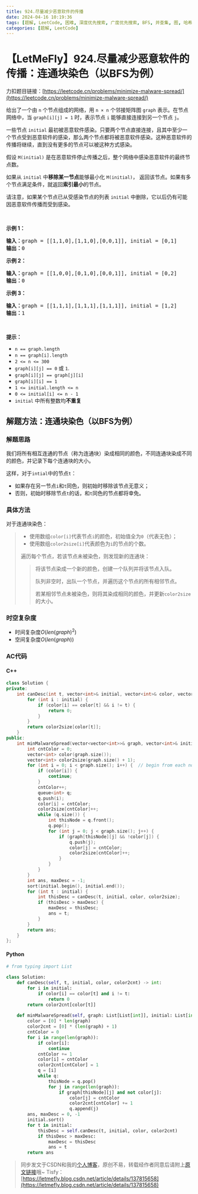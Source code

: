 ```yaml
---
title: 924.尽量减少恶意软件的传播
date: 2024-04-16 10:19:36
tags: [题解, LeetCode, 困难, 深度优先搜索, 广度优先搜索, BFS, 并查集, 图, 哈希表, 连通块, 染色]
categories: [题解, LeetCode]
---
```


# 【LetMeFly】924.尽量减少恶意软件的传播：连通块染色（以BFS为例）

力扣题目链接：[https://leetcode.cn/problems/minimize-malware-spread/](https://leetcode.cn/problems/minimize-malware-spread/)

<p>给出了一个由 <code>n</code> 个节点组成的网络，用 <code>n × n</code> 个邻接矩阵图<meta charset="UTF-8" />&nbsp;<code>graph</code>&nbsp;表示。在节点网络中，当 <code>graph[i][j] = 1</code>&nbsp;时，表示节点&nbsp;<code>i</code>&nbsp;能够直接连接到另一个节点 <code>j</code>。&nbsp;</p>

<p>一些节点&nbsp;<code>initial</code>&nbsp;最初被恶意软件感染。只要两个节点直接连接，且其中至少一个节点受到恶意软件的感染，那么两个节点都将被恶意软件感染。这种恶意软件的传播将继续，直到没有更多的节点可以被这种方式感染。</p>

<p>假设 <code>M(initial)</code> 是在恶意软件停止传播之后，整个网络中感染恶意软件的最终节点数。</p>

<p>如果从&nbsp;<code>initial</code>&nbsp;中<strong>移除某一节点</strong>能够最小化 <code>M(initial)</code>， 返回该节点。如果有多个节点满足条件，就返回<strong>索引最小</strong>的节点。</p>

<p>请注意，如果某个节点已从受感染节点的列表 <code>initial</code> 中删除，它以后仍有可能因恶意软件传播而受到感染。</p>

<p>&nbsp;</p>

<ol>
</ol>

<p><strong>示例 1：</strong></p>

<pre>
<strong>输入：</strong>graph = [[1,1,0],[1,1,0],[0,0,1]], initial = [0,1]
<strong>输出：</strong>0
</pre>

<p><strong>示例 2：</strong></p>

<pre>
<strong>输入：</strong>graph = [[1,0,0],[0,1,0],[0,0,1]], initial = [0,2]
<strong>输出：</strong>0
</pre>

<p><strong>示例 3：</strong></p>

<pre>
<strong>输入：</strong>graph = [[1,1,1],[1,1,1],[1,1,1]], initial = [1,2]
<strong>输出：</strong>1
</pre>

<p>&nbsp;</p>

<p><strong>提示：</strong></p>
<meta charset="UTF-8" />

<ul>
	<li><code>n == graph.length</code></li>
	<li><code>n == graph[i].length</code></li>
	<li><code>2 &lt;= n &lt;= 300</code></li>
	<li><code>graph[i][j]&nbsp;==&nbsp;0</code>&nbsp;或&nbsp;<code>1</code>.</li>
	<li><code>graph[i][j] == graph[j][i]</code></li>
	<li><code>graph[i][i] == 1</code></li>
	<li><code>1 &lt;= initial.length &lt;= n</code></li>
	<li><code>0 &lt;= initial[i] &lt;= n - 1</code></li>
	<li><code>initial</code>&nbsp;中所有整数均<strong>不重复</strong></li>
</ul>


    
## 解题方法：连通块染色（以BFS为例）

### 解题思路

我们将所有相互连通的节点（称为连通块）染成相同的颜色，不同连通块染成不同的颜色，并记录下每个连通块的大小。

这样，对于```intial```中的节点```t```：

+ 如果存在另一节点```i```和```t```同色，则初始时移除该节点无意义；
+ 否则，初始时移除节点```t```的话，和```t```同色的节点都将幸免。

### 具体方法

对于连通块染色：

> + 使用数组```color[i]```代表节点```i```的颜色，初始值全为```0```（代表无色）；
> + 使用数组```color2size[i]```代表颜色为```i```的节点的个数。
>
> 遍历每个节点，若该节点未被染色，则发现新的连通块：
>
> > 将该节点染成一个新的颜色，创建一个队列并将该节点入队。
> >
> > 队列非空时，出队一个节点，并遍历这个节点的所有相邻节点。
> >
> > 若某相邻节点未被染色，则将其染成相同的颜色，并更新```color2size```的大小。

### 时空复杂度

+ 时间复杂度$O(len(graph)^2)$
+ 空间复杂度$O(len(graph))$

### AC代码

#### C++

```cpp
class Solution {
private:
    int canDesc(int t, vector<int>& initial, vector<int>& color, vector<int>& color2size) {
        for (int i : initial) {
            if (color[i] == color[t] && i != t) {
                return 0;
            }
        }
        return color2size[color[t]];
    }
public:
    int minMalwareSpread(vector<vector<int>>& graph, vector<int>& initial) {
        int cntColor = 0;
        vector<int> color(graph.size());
        vector<int> color2size(graph.size() + 1);
        for (int i = 0; i < graph.size(); i++) {  // begin from each node
            if (color[i]) {
                continue;
            }
            cntColor++;
            queue<int> q;
            q.push(i);
            color[i] = cntColor;
            color2size[cntColor]++;
            while (q.size()) {
                int thisNode = q.front();
                q.pop();
                for (int j = 0; j < graph.size(); j++) {
                    if (graph[thisNode][j] && !color[j]) {
                        q.push(j);
                        color[j] = cntColor;
                        color2size[cntColor]++;
                    }
                }
            }
        }
        int ans, maxDesc = -1;
        sort(initial.begin(), initial.end());
        for (int t : initial) {
            int thisDesc = canDesc(t, initial, color, color2size);
            if (thisDesc > maxDesc) {
                maxDesc = thisDesc;
                ans = t;
            }
        }
        return ans;
    }
};
```

#### Python

```python
# from typing import List

class Solution:
    def canDesc(self, t, initial, color, color2cnt) -> int:
        for i in initial:
            if color[i] == color[t] and i != t:
                return 0
        return color2cnt[color[t]]
    
    def minMalwareSpread(self, graph: List[List[int]], initial: List[int]) -> int:
        color = [0] * len(graph)
        color2cnt = [0] * (len(graph) + 1)
        cntColor = 0
        for i in range(len(graph)):
            if color[i]:
                continue
            cntColor += 1
            color[i] = cntColor
            color2cnt[cntColor] = 1
            q = [i]
            while q:
                thisNode = q.pop()
                for j in range(len(graph)):
                    if graph[thisNode][j] and not color[j]:
                        color[j] = cntColor
                        color2cnt[cntColor] += 1
                        q.append(j)
        ans, maxDesc = 0, -1
        initial.sort()
        for t in initial:
            thisDesc = self.canDesc(t, initial, color, color2cnt)
            if thisDesc > maxDesc:
                maxDesc = thisDesc
                ans = t
        return ans
```

> 同步发文于CSDN和我的[个人博客](https://blog.letmefly.xyz/)，原创不易，转载经作者同意后请附上[原文链接](https://blog.letmefly.xyz/2024/04/16/LeetCode%200924.%E5%B0%BD%E9%87%8F%E5%87%8F%E5%B0%91%E6%81%B6%E6%84%8F%E8%BD%AF%E4%BB%B6%E7%9A%84%E4%BC%A0%E6%92%AD/)哦~
> Tisfy：[https://letmefly.blog.csdn.net/article/details/137815658](https://letmefly.blog.csdn.net/article/details/137815658)
